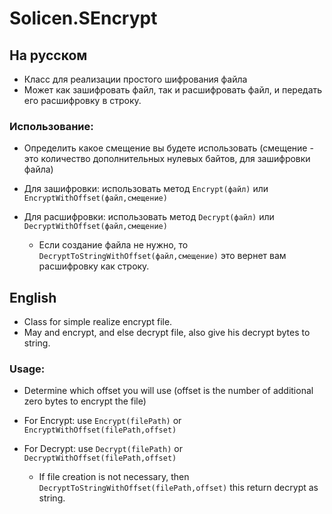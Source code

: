 # Solicen.SEncrypt

## На русском
* Класс для реализации простого шифрования файла
* Может как зашифровать файл, так и расшифровать файл, и передать его расшифровку в строку.

### Использование:
* Определить какое смещение вы будете использовать (смещение - это количество дополнительных нулевых байтов, для зашифровки файла)

* Для зашифровки: использовать метод `Encrypt(файл)` или `EncryptWithOffset(файл,смещение)`
* Для расшифровки: использовать метод `Decrypt(файл)` или `DecryptWithOffset(файл,смещение)`
  * Если создание файла не нужно, то `DecryptToStringWithOffset(файл,смещение)` это вернет вам расшифровку как строку.

## English
* Class for simple realize encrypt file.
* May and encrypt, and else decrypt file, also give his decrypt bytes to string.

### Usage:
* Determine which offset you will use (offset is the number of additional zero bytes to encrypt the file)

* For Encrypt: use `Encrypt(filePath)` or `EncryptWithOffset(filePath,offset)`
* For Decrypt: use `Decrypt(filePath)` or `DecryptWithOffset(filePath,offset)`
  * If file creation is not necessary, then `DecryptToStringWithOffset(filePath,offset)` this return decrypt as string.

